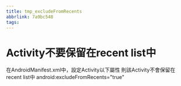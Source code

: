 ```yaml
---
title: tmp_excludeFromRecents
abbrlink: 7a9bc548
tags:
---
```

Activity不要保留在recent list中
===

在AndroidManifest.xml中，設定Activity以下屬性
則該Activity不會保留在recent list中
android:excludeFromRecents="true"